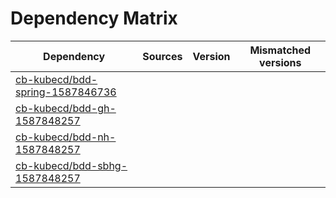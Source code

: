 # Dependency Matrix

Dependency | Sources | Version | Mismatched versions
---------- | ------- | ------- | -------------------
[cb-kubecd/bdd-spring-1587846736](https://github.com/cb-kubecd/bdd-spring-1587846736.git) |  | []() | 
[cb-kubecd/bdd-gh-1587848257](https://github.com/cb-kubecd/bdd-gh-1587848257.git) |  | []() | 
[cb-kubecd/bdd-nh-1587848257](https://github.com/cb-kubecd/bdd-nh-1587848257.git) |  | []() | 
[cb-kubecd/bdd-sbhg-1587848257](https://github.com/cb-kubecd/bdd-sbhg-1587848257.git) |  | []() | 

